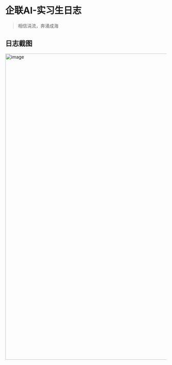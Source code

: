 # 企联AI-实习生日志
> 相信涓流，奔涌成海

## 日志截图
<img width="953" alt="image" src="https://github.com/ConnectAI-E/Intern-Diary/assets/50035229/51709687-209f-4f7a-b5ad-626ebbdb9b78">
